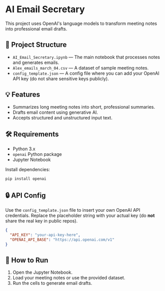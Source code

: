 # AI Email Secretary

This project uses OpenAI's language models to transform meeting notes into professional email drafts.

## 📂 Project Structure

- `AI_Email_Secretary.ipynb` — The main notebook that processes notes and generates emails.
- `Alex_emails_march_04.csv` — A dataset of sample meeting notes.
- `config_template.json` — A config file where you can add your OpenAI API key (do not share sensitive keys publicly).

## 💡 Features

- Summarizes long meeting notes into short, professional summaries.
- Drafts email content using generative AI.
- Accepts structured and unstructured input text.

## 🛠 Requirements

- Python 3.x
- `openai` Python package
- Jupyter Notebook

Install dependencies:
```bash
pip install openai
```

## 🔒 API Config

Use the `config_template.json` file to insert your own OpenAI API credentials. Replace the placeholder string with your actual key (do **not** share the real key in public repos).

```json
{
  "API_KEY": "your-api-key-here",
  "OPENAI_API_BASE": "https://api.openai.com/v1"
}
```

## 🚀 How to Run

1. Open the Jupyter Notebook.
2. Load your meeting notes or use the provided dataset.
3. Run the cells to generate email drafts.

